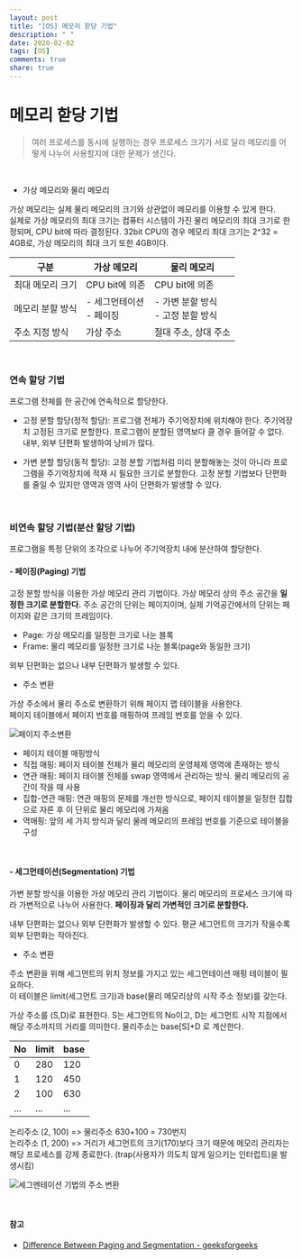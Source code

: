 ```yaml
---
layout: post
title: "[OS] 메모리 핟당 기법"
description: " "
date: 2020-02-02
tags: [OS]
comments: true
share: true
---
```


# 메모리 핟당 기법
> 여러 프로세스를 동시에 실행하는 경우 프로세스 크기가 서로 달라 메모리를 어떻게 나누어 사용할지에 대한 문제가 생긴다.

<br/>

- 가상 메모리와 물리 메모리

가상 메모리는 실제 물리 메모리의 크기와 상관없이 메모리를 이용할 수 있게 한다. <br/>
실제로 가상 메모리의 최대 크기는 컴퓨터 시스템이 가진 물리 메모리의 최대 크기로 한정되며, CPU bit에 따라 결정된다. 32bit CPU의 경우 메모리 최대 크기는 2^32 = 4GB로, 가상 메모리의 최대 크기 또한 4GB이다.

구분|가상 메모리 | 물리 메모리
-|-|-
최대 메모리 크기 | CPU bit에 의존 |CPU bit에 의존
메모리 분할 방식 | - 세그먼테이션<br/>- 페이징 | - 가변 분할 방식<br/>- 고정 분할 방식
주소 지정 방식 | 가상 주소|절대 주소, 상대 주소

<br/>

### 연속 할당 기법
프로그램 전체를 한 공간에 연속적으로 할당한다.

- 고정 분할 할당(정적 할당): 프로그램 전체가 주기억장치에 위치해야 한다. 주기억장치 고정된 크기로 분할한다. 프로그램이 분할된 영역보다 클 경우 들어갈 수 없다. 내부, 외부 단편화 발생하여 낭비가 많다.

- 가변 분할 할당(동적 할당): 고정 분할 기법처럼 미리 분할해놓는 것이 아니라 프로그램을 주기억장치에 적재 시 필요한 크기로 분할한다. 고정 분할 기법보다 단편화를 줄일 수 있지만 영역과 영역 사이 단편화가 발생할 수 있다.

<br/>

### 비연속 할당 기법(분산 할당 기법)
프로그램을 특정 단위의 조각으로 나누어 주기억장치 내에 분산하여 할당한다.

#### - 페이징(Paging) 기법
고정 분할 방식을 이용한 가상 메모리 관리 기법이다. 가상 메모리 상의 주소 공간을 **일정한 크기로 분할한다.**  주소 공간의 단위는 페이지이며, 실제 기억공간에서의 단위는 페이지와 같은 크기의 프레임이다.
- Page: 가상 메모리를 일정한 크기로 나눈 블록
- Frame: 물리 메모리를 일정한 크기로 나눈 블록(page와 동일한 크기)

외부 단편화는 없으나 내부 단편화가 발생할 수 있다. <br/>

- 주소 변환

가상 주소에서 물리 주소로 변환하기 위해 페이지 맵 테이블을 사용한다. <br/>
페이지 테이블에서 페이지 번호를 매핑하여 프레임 번호를 얻을 수 있다.

![페이지 주소변환](https://media.geeksforgeeks.org/wp-content/uploads/20190925181700/Untitled-Diagram-910.png)

- 페이지 테이블 매핑방식
 - 직접 매핑: 페이지 테이블 전체가 물리 메모리의 운영체제 영역에 존재하는 방식
 - 연관 매핑: 페이지 테이블 전체를 swap 영역에서 관리하는 방식. 물리 메모리의 공간이 작을 때 사용
 - 집합-연관 매핑: 연관 매핑의 문제를 개선한 방식으로, 페이지 테이블을 일정한 집합으로 자른 후 이 단위로 물리 메모리에 가져옴
 - 역매핑: 앞의 세 가지 방식과 달리 물레 메모리의 프레임 번호를 기준으로 테이블을 구성

 <br/>

#### - 세그먼테이션(Segmentation) 기법
가변 분할 방식을 이용한 가상 메모리 관리 기법이다. 물리 메모리의 프로세스 크기에 따라 가변적으로 나누어 사용한다. **페이징과 달리 가변적인 크기로 분할한다.**<br/>

내부 단편화는 없으나 외부 단편화가 발생할 수 있다. 평균 세그먼트의 크기가 작을수록 외부 단편화는 작아진다. <br/>

- 주소 변환

주소 변환을 위해 세그먼트의 위치 정보를 가지고 있는 세그먼테이션 매핑 테이블이 필요하다. <br/>
이 테이블은 limit(세그먼트 크기)과 base(물리 메모리상의 시작 주소 정보)를 갖는다.<br/>

가상 주소를 (S,D)로 표현한다. S는 세그먼트의 No이고, D는 세그먼트 시작 지점에서 해당 주소까지의 거리를 의미한다.
물리주소는 base[S]+D 로 계산한다. <br/>

No | limit | base
-|-|-
0 | 280 | 120
1 | 120 | 450
2 | 100 | 630
... | ... | ...

논리주소 (2, 100) => 물리주소 630+100 = 730번지<br/>
논리주소 (1, 200) => 거리가 세그먼트의 크기(170)보다 크기 때문에 메모리 관리자는 해당 프로세스를 강제 종료한다. (trap(사용자가 의도치 않게 일으키는 인터럽트)을 발생시킴)

![세그멘테이션 기법의 주소 변환](https://media.geeksforgeeks.org/wp-content/uploads/20190925184522/Untitled-Diagram-1111.png)

<br/>

#### 참고
- [Difference Between Paging and Segmentation - geeksforgeeks](https://www.geeksforgeeks.org/difference-between-paging-and-segmentation/)
